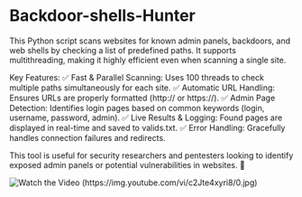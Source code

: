 # Backdoor-shells-Hunter

This Python script scans websites for known admin panels, backdoors, and web shells by checking a list of predefined paths. It supports multithreading, making it highly efficient even when scanning a single site.

Key Features:
✅ Fast & Parallel Scanning: Uses 100 threads to check multiple paths simultaneously for each site.
✅ Automatic URL Handling: Ensures URLs are properly formatted (http:// or https://).
✅ Admin Page Detection: Identifies login pages based on common keywords (login, username, password, admin).
✅ Live Results & Logging: Found pages are displayed in real-time and saved to valids.txt.
✅ Error Handling: Gracefully handles connection failures and redirects.

This tool is useful for security researchers and pentesters looking to identify exposed admin panels or potential vulnerabilities in websites. 🚀


![Watch the Video
(https://img.youtube.com/vi/c2Jte4xyri8/0.jpg)](https://youtu.be/c2Jte4xyri8)
